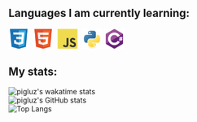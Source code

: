 ## Languages I am currently learning:
<img src="https://raw.githubusercontent.com/devicons/devicon/master/icons/css3/css3-original.svg" alt="css3" width="40" height="40"/> &nbsp;<img src="https://raw.githubusercontent.com/devicons/devicon/master/icons/html5/html5-original.svg" alt="html5" width="40" height="40"/>  &nbsp;<img src="https://raw.githubusercontent.com/devicons/devicon/master/icons/javascript/javascript-original.svg" alt="js" width="40" height="40"/>&nbsp;&nbsp;<img src="https://raw.githubusercontent.com/devicons/devicon/master/icons/python/python-original.svg" alt="js" width="40" height="40"/>&nbsp;<img src="https://raw.githubusercontent.com/devicons/devicon/master/icons/csharp/csharp-original.svg" alt="js" width="40" height="40"/>


## My stats:
![pigluz's wakatime stats](https://github-readme-stats.vercel.app/api/wakatime?username=pigluz&theme=transparent)<br>
![pigluz's GitHub stats](https://github-readme-stats-git-master-pigluz.vercel.app/api?username=pigluz&count_private=true&theme=transparent&show_icons=true) <br>
![Top Langs](https://github-readme-stats-git-master-pigluz.vercel.app/api/top-langs/?username=pigluz&layout=compact&theme=transparent&line_height=300)


<!--trzeba to bardziej rouzmaicić,, ale później...-->

